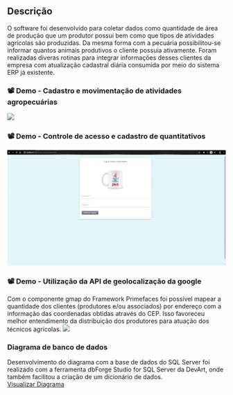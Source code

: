 ## Descrição

O software foi desenvolvido para coletar dados como quantidade de área de produção que um 
produtor possui bem como que tipos de atividades agrícolas são produzidas. Da mesma forma 
com a pecuária possibilitou-se informar quantos animais produtivos o cliente possuia ativamente.
Foram realizadas diveras rotinas para integrar informações desses clientes da empresa com
atualização cadastral diária consumida por meio do sistema ERP já existente.

### 📽 Demo - Cadastro e movimentação de atividades agropecuárias
<img src="/demo/cadastroMov.gif">
<br>

### 📽 Demo - Controle de acesso e cadastro de quantitativos
<img src="/demo/quantitativos.gif">
<br>

### 📽 Demo - Utilização da API de geolocalização da google
Com o componente gmap do Framework Primefaces foi possível mapear
a quantidade dos clientes (produtores e/ou associados) por endereço com a informação das
coordenadas obtidas através do CEP. Isso favoreceu melhor entendimento 
da distribuição dos produtores para atuação dos técnicos agrícolas.
<img src="/demo/geomapas.gif">

### Diagrama de banco de dados
Desenvolvimento do diagrama com a base de dados do SQL Server foi realizado 
com a ferramenta dbForge Studio for SQL Server da DevArt, onde também facilitou 
a criação de um dicionário de dados.
<br>
<a href="https://drive.google.com/file/d/1XbXpgxTWZIQ3CRomjIKGZXP2YcSDWubK/view?usp=sharing" target="_blank">Visualizar Diagrama</a>
<br>

